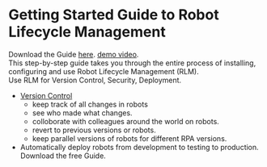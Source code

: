 # Getting Started Guide to Robot Lifecycle Management  
Download the Guide [here](https://github.com/KofaxRPA/Robot-Lifecycle-Management-Guide/releases).  [demo video](https://www.dropbox.com/s/vev2jc5ys6zy35g/20190402%20Intro%20to%20Robot%20Lifecycle%20Management.mp4?dl=0).  
This step-by-step guide takes you through the entire process of installing, configuring and use Robot Lifecycle Management (RLM).  
Use RLM  for Version Control, Security, Deployment.
* [Version Control](https://en.wikipedia.org/wiki/Version_control)
   * keep track of all changes in robots 
   * see who made what changes.  
   * colloborate with colleagues around the world on robots.
   * revert to previous versions or robots.
   * keep parallel versions of robots for different RPA versions.
 * Automatically deploy robots from development to testing to production.  
 Download the free Guide.
